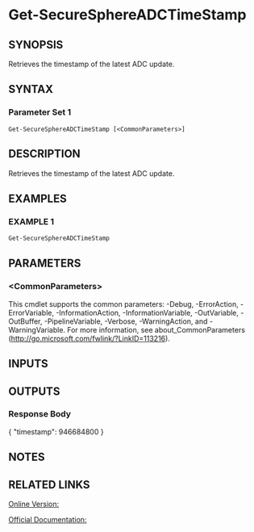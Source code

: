 ﻿# Get-SecureSphereADCTimeStamp

## SYNOPSIS
Retrieves the timestamp of the latest ADC update.

## SYNTAX

### Parameter Set 1
```
Get-SecureSphereADCTimeStamp [<CommonParameters>]
```

## DESCRIPTION
Retrieves the timestamp of the latest ADC update.

## EXAMPLES

### EXAMPLE 1

```powershell
Get-SecureSphereADCTimeStamp
```

## PARAMETERS

### \<CommonParameters\>
This cmdlet supports the common parameters: -Debug, -ErrorAction, -ErrorVariable, -InformationAction, -InformationVariable, -OutVariable, -OutBuffer, -PipelineVariable, -Verbose, -WarningAction, and -WarningVariable. For more information, see about_CommonParameters (http://go.microsoft.com/fwlink/?LinkID=113216).

## INPUTS

## OUTPUTS

### Response Body
{
"timestamp": 946684800
}

## NOTES

## RELATED LINKS

[Online Version:](https://github.com/akshinmustafayev/SecureSpherePS/tree/master/Documentation)

[Official Documentation:](https://docs.imperva.com/bundle/v13.6-api-reference-guide/page/70822.htm)



